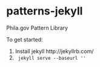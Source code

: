 # patterns-jekyll
Phila.gov Pattern Library

To get started:
<ol>
  <li>Install jekyll http://jekyllrb.com/</li>
  <li><code> jekyll serve --baseurl ''</code></li>
</ol>
